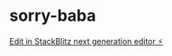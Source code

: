 # sorry-baba

[Edit in StackBlitz next generation editor ⚡️](https://stackblitz.com/~/github.com/mahim-shariar/sorry-baba)